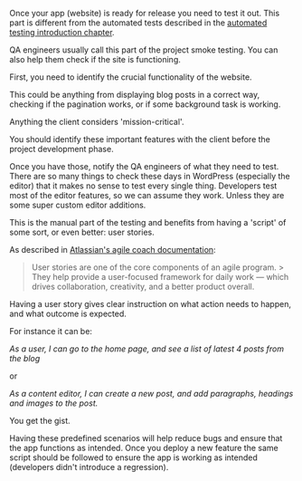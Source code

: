 Once your app (website) is ready for release you need to test it out. This part is different from the automated tests described in the [automated testing introduction chapter](/automated-testing-in-wordpress/introduction).

QA engineers usually call this part of the project smoke testing. You can also help them check if the site is functioning.

First, you need to identify the crucial functionality of the website.

This could be anything from displaying blog posts in a correct way, checking if the pagination works, or if some background task is working.

Anything the client considers 'mission-critical'.

You should identify these important features with the client before the project development phase.

Once you have those, notify the QA engineers of what they need to test. There are so many things to check these days in WordPress (especially the editor) that it makes no sense to test every single thing. Developers test most of the editor features, so we can assume they work. Unless they are some super custom editor additions.

This is the manual part of the testing and benefits from having a 'script' of some sort, or even better: user stories.

As described in [Atlassian's agile coach documentation](https://www.atlassian.com/agile/project-management/user-stories):

>  User stories are one of the core components of an agile program. > They help provide a user-focused framework for daily work — which drives collaboration, creativity, and a better product overall.

Having a user story gives clear instruction on what action needs to happen, and what outcome is expected.

For instance it can be:

_As a user, I can go to the home page, and see a list of latest 4 posts from the blog_

or

_As a content editor, I can create a new post, and add paragraphs, headings and images to the post._

You get the gist.

Having these predefined scenarios will help reduce bugs and ensure that the app functions as intended. Once you deploy a new feature the same script should be followed to ensure the app is working as intended (developers didn't introduce a regression).